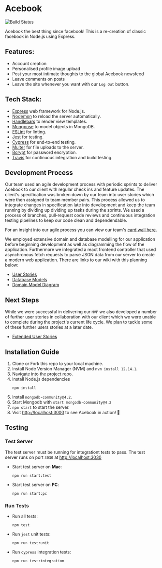 # Acebook 

[![Build Status](https://travis-ci.com/edmond-b/acebook-NO-de-Problem.svg?branch=master)](https://travis-ci.com/edmond-b/acebook-NO-de-Problem)

Acebook the best thing since facebook! This is a re-creation of classic facebook in Node.js using Express.

## Features:

- Account creation
- Personalised profile image upload
- Post your most intimate thoughts to the global Acebook newsfeed
- Leave comments on posts
- Leave the site whenever you want with our `Log Out` button.

## Tech Stack:

- [Express](https://expressjs.com/) web framework for Node.js.
- [Nodemon](https://nodemon.io/) to reload the server automatically.
- [Handlebars](https://handlebarsjs.com/) to render view templates.
- [Mongoose](https://mongoosejs.com) to model objects in MongoDB.
- [ESLint](https://eslint.org) for linting.
- [Jest](https://jestjs.io/) for testing.
- [Cypress](https://www.cypress.io/) for end-to-end testing.
- [Multer](https://www.npmjs.com/package/multer) for file uploads to the server.
- [Bcrypt](https://www.npmjs.com/package/bcrypt) for password encryption.
- [Travis](https://travis-ci.org) for continuous integration and build testing.

## Development Process

Our team used an agile development process with periodic sprints to deliver Acebook to our client with regular check ins and feature updates. The client's specification was broken down by our team into user stories which were then assigned to team member pairs. This process allowed us to integrate changes in specification late into development and keep the team running by dividing up dividing up tasks during the sprints. We used a process of branches, pull-request code reviews and continuous integration testing pipelines to keep our code clean and dependendable.

For an insight into our agile process you can view our team's [card wall here](https://trello.com/b/fjC2EoVt/no-de-problem).

We employed extensive domain and database modelling for our application before beginning development as well as diagramming the flow of the application. Furthermore we integrated a react frontend controller that used asynchronous fetch requests to parse JSON data from our server to create a modern web application. There are links to our wiki with this planning below:

- [User Stories](https://github.com/edmond-b/acebook-NO-de-Problem/wiki/User-Stories-MVP)
- [Database Models](https://github.com/edmond-b/acebook-NO-de-Problem/wiki/Mongo-Database-Diagram)
- [Domain Model Diagram](https://github.com/edmond-b/acebook-NO-de-Problem/wiki/Domain-Model-Diagram)

## Next Steps

While we were successful in delivering our `MVP` we also developed a number of further user stories in collaboration with our client which we were unable to complete during the project's current life cycle. We plan to tackle some of these further users stories at a later date.

- [Extended User Stories](https://github.com/edmond-b/acebook-NO-de-Problem/wiki/Extra-User-Stories)

## Installation Guide

1. Clone or Fork this repo to your local machine.
2. Install Node Version Manager (NVM) and `nvm install 12.14.1`.
3. Navigate into the project repo.
4. Install Node.js dependencies
    ```
    npm install
    ```
5. Install `mongodb-community@4.2`.
6. Start Mongodb with `start mongodb-community@4.2`
7. `npm start` to start the server.
8. Visit [http://localhost:3000](http://localhost:3000) to see Acebook in action! 🤩

## Testing

### Test Server

The test server must be running for integrationt tests to pass.
The test server runs on port `3030` at [http://localhost:3030](http://localhost:3030)

- Start test server on **Mac**:
  ```
  npm run start:test
  ```

- Start test server on **PC**:
  ```
  npm run start:pc
  ```

### Run Tests

- Run all tests:
    ```
    npm test
    ```

- Run `jest` unit tests:
    ```
    npm run test:unit
    ```
- Run `cypress` integration tests:
    ```
    npm run test:integration
    ```
